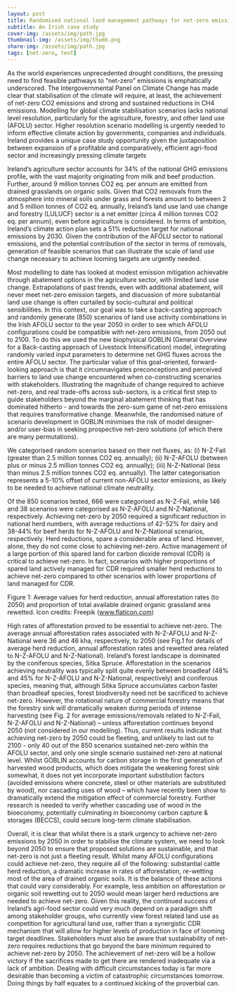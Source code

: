```yaml
---
layout: post
title: Randomised national land management pathways for net-zero emissions
subtitle: An Irish case study
cover-img: /assets/img/path.jpg
thumbnail-img: /assets/img/thumb.png
share-img: /assets/img/path.jpg
tags: [net-zero, test]
---
```


As the world experiences unprecedented drought conditions, the pressing need to find feasible pathways to “net-zero” emissions is emphatically underscored. The Intergovernmental Panel on Climate Change has made clear that stabilisation of the climate will require, at least, the achievement of net-zero CO2 emissions and strong and sustained reductions in CH4 emissions. Modelling for global climate stabilisation scenarios lacks national level resolution, particularly for the agriculture, forestry, and other land use (AFOLU) sector. Higher resolution scenario modelling is urgently needed to inform effective climate action by governments, companies and individuals. Ireland provides a unique case study opportunity given the juxtaposition between expansion of a profitable and comparatively, efficient agri-food sector and increasingly pressing climate targets

Ireland’s agriculture sector accounts for 34% of the national GHG emissions profile, with the vast majority originating from milk and beef production. Further, around 9 million tonnes CO2 eq. per annum are emitted from drained grasslands on organic soils. Given that CO2 removals from the atmosphere into mineral soils under grass and forests amount to between 2 and 5 million tonnes of CO2 eq. annually, Ireland’s land use land use change and forestry (LULUCF) sector is a net emitter (circa 4 million tonnes CO2 eq. per annum), even before agriculture is considered. In terms of ambition, Ireland’s climate action plan sets a 51% reduction target for national emissions by 2030. Given the contribution of the AFOLU sector to national emissions, and the potential contribution of the sector in terms of removals, generation of feasible scenarios that can illustrate the scale of land use change necessary to achieve looming targets are urgently needed.  

Most modelling to date has looked at modest emission mitigation achievable through abatement options in the agriculture sector, with limited land use change. Extrapolations of past trends, even with additional abatement, will never meet net-zero emission targets, and discussion of more substantial land use change is often curtailed by socio-cultural and political sensibilities. In this context, our goal was to take a back-casting approach and randomly generate (850) scenarios of land use activity combinations in the Irish AFOLU sector to the year 2050 in order to see which AFOLU configurations could be compatible with net-zero emissions, from 2050 out to 2100. To do this we used the new biophysical GOBLIN (General Overview for a Back-casting approach of Livestock Intensification) model, integrating randomly varied input parameters to determine net GHG fluxes across the entire AFOLU sector. The particular value of this goal-oriented, forward-looking approach is that it circumnavigates preconceptions and perceived barriers to land use change encountered when co-constructing scenarios with stakeholders. Illustrating the magnitude of change required to achieve net-zero, and real trade-offs across sub-sectors, is a critical first step to guide stakeholders beyond the marginal abatement thinking that has dominated hitherto - and towards the zero-sum game of net-zero emissions that requires transformative change. Meanwhile, the randomised nature of scenario development in GOBLIN minimises the risk of model designer- and/or user-bias in seeking prospective net-zero solutions (of which there are many permutations).    

We categorised random scenarios based on their net fluxes, as: (i) N-Z-Fail (greater than 2.5 million tonnes CO2 eq. annually); (ii) N-Z-AFOLU (between plus or minus 2.5 million tonnes CO2 eq. annually); (iii) N-Z-National (less than minus 2.5 million tonnes CO2 eq. annually). The latter categorisation represents a 5-10% offset of current non-AFOLU sector emissions, as likely to be needed to achieve national climate neutrality.  

Of the 850 scenarios tested, 666 were categorised as N-Z-Fail, while 146 and 38 scenarios were categorised as N-Z-AFOLU and N-Z-National, respectively. Achieving net-zero by 2050 required a significant reduction in national herd numbers, with average reductions of 42-52% for dairy and 38-44% for beef herds for  N-Z-AFOLU and N-Z-National scenarios, respectively. Herd reductions, spare a considerable area of land. However, alone, they do not come close to achieving net-zero. Active management of a large portion of this spared land for carbon dioxide removal (CDR) is critical to achieve net-zero. In fact, scenarios with higher proportions of spared land actively managed for CDR required smaller herd reductions to achieve net-zero compared to other scenarios with lower proportions of land managed for CDR.


Figure 1: Average values for herd reduction, annual afforestation rates (to 2050) and proportion of total available drained organic grassland area rewetted. Icon credits: Freepik (www.flaticon.com)

High rates of afforestation proved to be essential to achieve net-zero. The average annual afforestation rates associated with N-Z-AFOLU and N-Z-National were 36 and 46 kha, respectively, to 2050 (see Fig.1 for details of average herd reduction, annual afforestation rates and rewetted area related to N-Z-AFOLU and N-Z-National). Ireland’s forest landscape is dominated by the coniferous species, Sitka Spruce. Afforestation in the scenarios achieving neutrality was typically split quite evenly between broadleaf (48% and 45% for N-Z-AFOLU and N-Z-National, respectively) and coniferous species, meaning that, although Sitka Spruce accumulates carbon faster than broadleaf species, forest biodiversity need not be sacrificed to achieve net-zero. However, the rotational nature of commercial forestry means that the forestry sink will dramatically weaken during periods of intense harvesting (see Fig. 2 for average emissions/removals related to N-Z-Fail, N-Z-AFOLU and N-Z-National) – unless afforestation continues beyond 2050 (not considered in our modelling). Thus, current results indicate that achieving net-zero by 2050 could be fleeting, and unlikely to last out to 2100 - only 40 out of the 850 scenarios sustained net-zero within the AFOLU sector, and only one single scenario sustained net-zero at national level. Whilst GOBLIN accounts for carbon storage in the first generation of harvested wood products, which does mitigate the weakening forest sink somewhat, it does not yet incorporate important substitution factors (avoided emissions where concrete, steel or other materials are substituted by wood), nor cascading uses of wood – which have recently been show to dramatically extend the mitigation effect of commercial forestry. Further research is needed to verify whether cascading use of wood in the bioeconomy, potentially culminating in bioeconomy carbon capture & storages (BECCS), could secure long-term climate stabilisation.

Overall, it is clear  that whilst there is a stark urgency to achieve net-zero emissions by 2050 in order to stabilise the climate system, we need to look beyond 2050 to ensure that proposed solutions are sustainable, and that net-zero is not just a fleeting result. Whilst many AFOLU configurations could achieve net-zero, they require all of the following: substantial cattle herd reduction, a dramatic increase in rates of afforestation, re-wetting most of the area of drained organic soils. It is the balance of these actions that could vary considerably. For example, less ambition on afforestation or organic soil rewetting out to 2050 would mean larger herd reductions are needed to achieve net-zero. Given this reality, the continued success of Ireland’s agri-food sector could very much depend on a paradigm shift among stakeholder groups, who currently view forest related land use as competition for agricultural land use, rather than a synergistic CDR mechanism that will allow for higher levels of production in face of looming target deadlines. Stakeholders must also be aware that sustainability of net-zero requires reductions that go beyond the bare minimum required to achieve net-zero by 2050. The achievement of net-zero will be a hollow victory if the sacrifices made to get there are rendered inadequate via a lack of ambition. Dealing with difficult circumstances today is far more desirable than becoming a victim of catastrophic circumstances tomorrow. Doing things by half equates to a continued kicking of the proverbial can.
